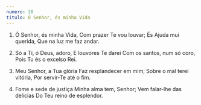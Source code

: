 ```yaml
---
numero: 38
titulo: Ó Senhor, és minha Vida
---
```

1. Ó Senhor, és minha Vida,
Com prazer Te vou louvar;
És Ajuda mui querida,
Que na luz me faz andar.

2. Só a Ti, ó Deus, adoro,
E louvores Te darei
Com os santos, num só coro,
Pois Tu és o excelso Rei.

3. Meu Senhor, a Tua glória
Faz resplandecer em mim;
Sobre o mal terei vitória,
Por servir-Te até o fim.

4. Fome e sede de justiça
Minha alma tem, Senhor;
Vem falar-lhe das delícias
Do Teu reino de esplendor.
